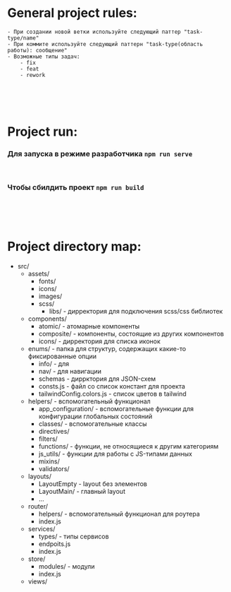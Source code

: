 # General project rules:

	- При создании новой ветки используйте следующий паттер "task-type/name"
	- При коммите используйте следующий паттерн "task-type(область работы): сообщение"
	- Возможные типы задач:
		- fix
		- feat
		- rework

<br>
<br>
<br>

# Project run:

### Для запуска в режиме разработчика `npm run serve`
<br>

### Чтобы сбилдить проект `npm run build`




<br>
<br>
<br>

# Project directory map:

- src/
	- assets/
		- fonts/
		- icons/
		- images/
		- scss/
			- libs/ - дирректория для подключения scss/css библиотек
	- components/
		- atomic/ - атомарные компоненты
		- composite/ - компоненты, состоящие из других компонентов
		- icons/ - дирректория для списка иконок
	- enums/ - папка для структур, содержащих какие-то фиксированные опции
		- info/ - для
		- nav/ - для навигации
		- schemas - диррктория для JSON-схем
		- consts.js - файл со список констант для проекта
		- tailwindConfig.colors.js - список цветов в tailwind
	- helpers/ - вспомогательный функционал
		- app_configuration/ - вспомогательные функции для конфигурации глобальных состояний
		- classes/ - вспомогательные классы
		- directives/
		- filters/
		- functions/ - функции, не относящиеся к другим категориям
		- js_utils/ - функции для работы с JS-типами данных
		- mixins/
		- validators/
	- layouts/
		- LayoutEmpty - layout без элементов
		- LayoutMain/ - главный layout
		- ...
	- router/
		- helpers/ - вспомогательный функционал для роутера
		- index.js
	- services/
		- types/ - типы сервисов
		- endpoits.js
		- index.js
	- store/
		- modules/ - модули
		- index.js
	- views/
